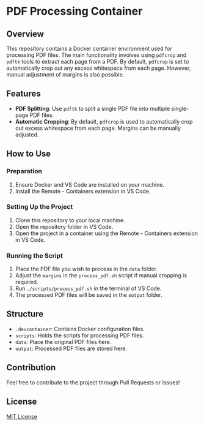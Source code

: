 # PDF Processing Container

## Overview

This repository contains a Docker container environment used for processing PDF files. The main functionality involves using `pdfcrop` and `pdftk` tools to extract each page from a PDF. By default, `pdfcrop` is set to automatically crop out any excess whitespace from each page. However, manual adjustment of margins is also possible.

## Features

- **PDF Splitting**: Use `pdftk` to split a single PDF file into multiple single-page PDF files.
- **Automatic Cropping**: By default, `pdfcrop` is used to automatically crop out excess whitespace from each page. Margins can be manually adjusted.

## How to Use

### Preparation

1. Ensure Docker and VS Code are installed on your machine.
2. Install the Remote - Containers extension in VS Code.

### Setting Up the Project

1. Clone this repository to your local machine.
2. Open the repository folder in VS Code.
3. Open the project in a container using the Remote - Containers extension in VS Code.

### Running the Script

1. Place the PDF file you wish to process in the `data` folder.
2. Adjust the `margins` in the `process_pdf.sh` script if manual cropping is required.
3. Run `./scripts/process_pdf.sh` in the terminal of VS Code.
4. The processed PDF files will be saved in the `output` folder.

## Structure

- `.devcontainer`: Contains Docker configuration files.
- `scripts`: Holds the scripts for processing PDF files.
- `data`: Place the original PDF files here.
- `output`: Processed PDF files are stored here.

## Contribution

Feel free to contribute to the project through Pull Requests or Issues!

## License

[MIT License](LICENSE)

